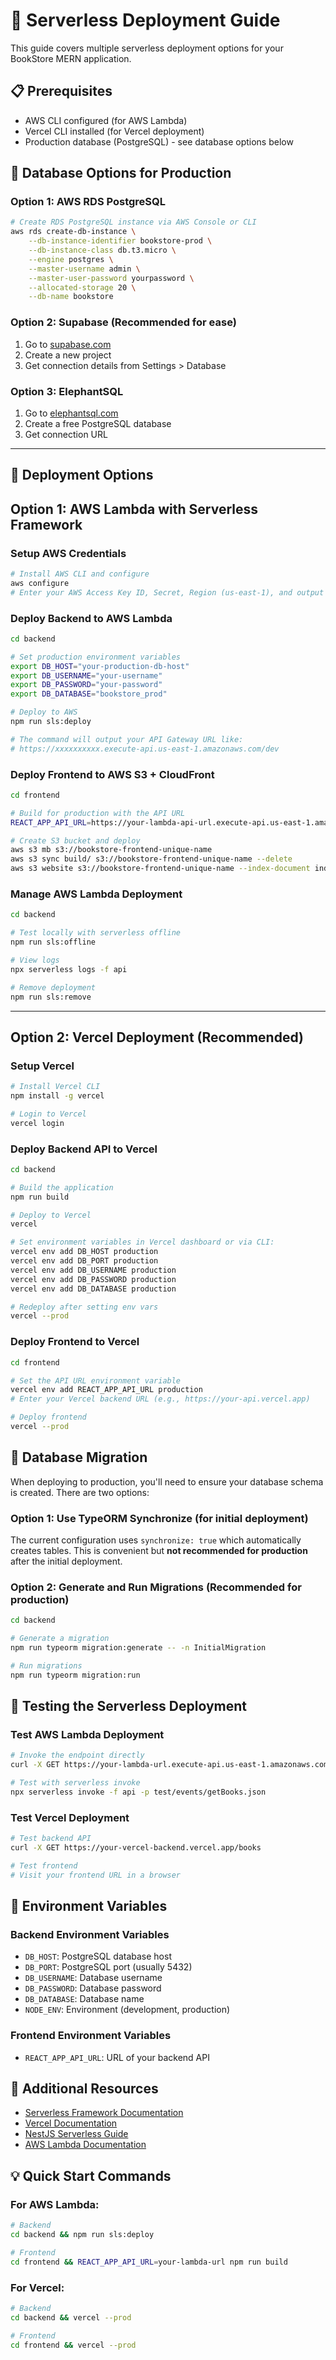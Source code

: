 # 🚀 Serverless Deployment Guide

This guide covers multiple serverless deployment options for your BookStore MERN application.

## 📋 Prerequisites

- AWS CLI configured (for AWS Lambda)
- Vercel CLI installed (for Vercel deployment)
- Production database (PostgreSQL) - see database options below

## 🔧 Database Options for Production

### Option 1: AWS RDS PostgreSQL
```bash
# Create RDS PostgreSQL instance via AWS Console or CLI
aws rds create-db-instance \
    --db-instance-identifier bookstore-prod \
    --db-instance-class db.t3.micro \
    --engine postgres \
    --master-username admin \
    --master-user-password yourpassword \
    --allocated-storage 20 \
    --db-name bookstore
```

### Option 2: Supabase (Recommended for ease)
1. Go to [supabase.com](https://supabase.com)
2. Create a new project
3. Get connection details from Settings > Database

### Option 3: ElephantSQL
1. Go to [elephantsql.com](https://elephantsql.com)
2. Create a free PostgreSQL database
3. Get connection URL

---

## 🚀 Deployment Options

## Option 1: AWS Lambda with Serverless Framework

### Setup AWS Credentials
```bash
# Install AWS CLI and configure
aws configure
# Enter your AWS Access Key ID, Secret, Region (us-east-1), and output format (json)
```

### Deploy Backend to AWS Lambda
```bash
cd backend

# Set production environment variables
export DB_HOST="your-production-db-host"
export DB_USERNAME="your-username"
export DB_PASSWORD="your-password"
export DB_DATABASE="bookstore_prod"

# Deploy to AWS
npm run sls:deploy

# The command will output your API Gateway URL like:
# https://xxxxxxxxxx.execute-api.us-east-1.amazonaws.com/dev
```

### Deploy Frontend to AWS S3 + CloudFront
```bash
cd frontend

# Build for production with the API URL
REACT_APP_API_URL=https://your-lambda-api-url.execute-api.us-east-1.amazonaws.com/dev npm run build

# Create S3 bucket and deploy
aws s3 mb s3://bookstore-frontend-unique-name
aws s3 sync build/ s3://bookstore-frontend-unique-name --delete
aws s3 website s3://bookstore-frontend-unique-name --index-document index.html
```

### Manage AWS Lambda Deployment
```bash
cd backend

# Test locally with serverless offline
npm run sls:offline

# View logs
npx serverless logs -f api

# Remove deployment
npm run sls:remove
```

---

## Option 2: Vercel Deployment (Recommended)

### Setup Vercel
```bash
# Install Vercel CLI
npm install -g vercel

# Login to Vercel
vercel login
```

### Deploy Backend API to Vercel
```bash
cd backend

# Build the application
npm run build

# Deploy to Vercel
vercel

# Set environment variables in Vercel dashboard or via CLI:
vercel env add DB_HOST production
vercel env add DB_PORT production
vercel env add DB_USERNAME production  
vercel env add DB_PASSWORD production
vercel env add DB_DATABASE production

# Redeploy after setting env vars
vercel --prod
```

### Deploy Frontend to Vercel
```bash
cd frontend

# Set the API URL environment variable
vercel env add REACT_APP_API_URL production
# Enter your Vercel backend URL (e.g., https://your-api.vercel.app)

# Deploy frontend
vercel --prod
```

## 💾 Database Migration

When deploying to production, you'll need to ensure your database schema is created. There are two options:

### Option 1: Use TypeORM Synchronize (for initial deployment)
The current configuration uses `synchronize: true` which automatically creates tables. This is convenient but **not recommended for production** after the initial deployment.

### Option 2: Generate and Run Migrations (Recommended for production)
```bash
cd backend

# Generate a migration
npm run typeorm migration:generate -- -n InitialMigration

# Run migrations
npm run typeorm migration:run
```

## 🧪 Testing the Serverless Deployment

### Test AWS Lambda Deployment
```bash
# Invoke the endpoint directly
curl -X GET https://your-lambda-url.execute-api.us-east-1.amazonaws.com/dev/books

# Test with serverless invoke
npx serverless invoke -f api -p test/events/getBooks.json
```

### Test Vercel Deployment
```bash
# Test backend API
curl -X GET https://your-vercel-backend.vercel.app/books

# Test frontend
# Visit your frontend URL in a browser
```

## 📝 Environment Variables

### Backend Environment Variables
- `DB_HOST`: PostgreSQL database host
- `DB_PORT`: PostgreSQL port (usually 5432)
- `DB_USERNAME`: Database username
- `DB_PASSWORD`: Database password
- `DB_DATABASE`: Database name
- `NODE_ENV`: Environment (development, production)

### Frontend Environment Variables
- `REACT_APP_API_URL`: URL of your backend API

## 🔗 Additional Resources

- [Serverless Framework Documentation](https://www.serverless.com/framework/docs/)
- [Vercel Documentation](https://vercel.com/docs)
- [NestJS Serverless Guide](https://docs.nestjs.com/faq/serverless)
- [AWS Lambda Documentation](https://docs.aws.amazon.com/lambda/)

## 💡 Quick Start Commands

### For AWS Lambda:
```bash
# Backend
cd backend && npm run sls:deploy

# Frontend  
cd frontend && REACT_APP_API_URL=your-lambda-url npm run build
```

### For Vercel:
```bash
# Backend
cd backend && vercel --prod

# Frontend
cd frontend && vercel --prod
```
